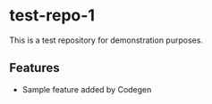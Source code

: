 # test-repo-1

This is a test repository for demonstration purposes.

## Features
- Sample feature added by Codegen

